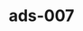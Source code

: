 ---
categories:
- ads_category-20
- ads_category-16
tags:
- ads_tag-14
- ads_tag-15
- ads_tag-19
- ads_tag-18
- ads_tag-16
- ads_tag-5
title: ads-007
---